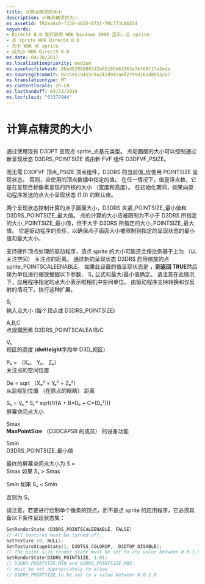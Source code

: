 ```yaml
---
title: 计算点精灵的大小
description: 计算点精灵的大小
ms.assetid: f92ea8c6-f330-4625-873f-70c773c86334
keywords:
- DirectX 8.0 发行说明 WDK Windows 2000 显示，点 sprite
- 点 sprite WDK DirectX 8.0
- 大小 WDK 点 sprite
- 点大小 WDK DirectX 8.0
ms.date: 04/20/2017
ms.localizationpriority: medium
ms.openlocfilehash: 86a96206888332e65105b63963a3bf69f17a2ede
ms.sourcegitcommit: 0cc5051945559a242d941a6f2799d161d8eba2a7
ms.translationtype: MT
ms.contentlocale: zh-CN
ms.lasthandoff: 04/23/2019
ms.locfileid: "63372944"
---
```

# <a name="computing-the-size-of-point-sprites"></a>计算点精灵的大小


## <span id="ddk_computing_the_size_of_point_sprites_gg"></span><span id="DDK_COMPUTING_THE_SIZE_OF_POINT_SPRITES_GG"></span>


通过使用现有 D3DPT 呈现点 sprite\_点基元类型。 点动画层的大小可以控制通过新呈现状态 D3DRS\_POINTSIZE 或由新 FVF 组件 D3DFVF\_PSIZE。

而无需 D3DFVF 顶点\_PSIZE 顶点组件，D3DRS 的当前值\_应使用 POINTSIZE 呈现状态。 否则，应使用的顶点数据中指定的值。 在任一情况下，值是浮点数，它是在呈现目标像素呈现的四核的大小 （宽度和高度）。 在初始化期间，如果向驱动程序发送的点大小呈现状态 (1.0) 的默认值。

两个呈现状态控制计算的点子画面大小，D3DRS 夹紧\_POINTSIZE\_最小值和 D3DRS\_POINTSIZE\_最大值。 点的计算的大小应被限制为不小于 D3DRS 所指定的大小\_POINTSIZE\_最小值，但不大于 D3DRS 所指定的大小\_POINTSIZE\_最大值。 它是驱动程序的责任，以确保点子画面大小被限制到指定的呈现状态的最小值和最大大小。

支持硬件顶点处理的驱动程序，请点 sprite 的大小可能还会按比例基于上为 （以关注空间） 关注点的距离。 通过新的呈现状态 D3DRS 启用缩放的点 sprite\_POINTSCALEENABLE。 如果此设置的值呈现状态是 **，则返回 TRUE**然后磅为单位进行缩放根据以下参数、 Sₛ 公式和最大/最小值确定。 请注意在此情况下，应用程序指定的点大小表示照相机中空间单位。 由驱动程序支持转换和仅反射的情况下，执行这种扩展。

<span id="Si"></span><span id="si"></span><span id="SI"></span>S<sub>i</sub>  
输入点大小 (每个顶点或 D3DRS\_POINTSIZE)

<span id="A_B_C"></span><span id="a_b_c"></span>A,B,C  
点规模因素 D3DRS\_POINTSCALEA/B/C

<span id="Vh"></span><span id="vh"></span><span id="VH"></span>Vₕ  
视区的高度 (**dwHeight**字段中 D3D\_视区)

<span id="Pe____Xe__Ye__Ze_"></span><span id="pe____xe__ye__ze_"></span><span id="PE____XE__YE__ZE_"></span>Pₑ = （Xₑ、 Yₑ、 Zₑ）  
关注点的空间位置

<span id="De___sqrt__Xe2___Ye2___Ze2_"></span><span id="de___sqrt__xe2___ye2___ze2_"></span><span id="DE___SQRT__XE2___YE2___ZE2_"></span>De = sqrt （Xₑ² + Yₑ² + Zₑ²）  
从监视到位置 （在原点的眼睛） 距离

<span id="Ss___Vh___Si___sqrt_1__A___B_De___C__De2___"></span><span id="ss___vh___si___sqrt_1__a___b_de___c__de2___"></span><span id="SS___VH___SI___SQRT_1__A___B_DE___C__DE2___"></span>Sₛ = Vₕ \* S<sub>i</sub> \* sqrt(1/(A + B\*Dₑ + C\*(Dₑ²)))  
屏幕空间点大小

<span id="Smax"></span><span id="smax"></span><span id="SMAX"></span>Smax  
**MaxPointSize** （D3DCAPS8 的成员） 的设备功能

<span id="Smin"></span><span id="smin"></span><span id="SMIN"></span>Smin  
D3DRS\_POINTSIZE\_最小值

<span id="Final_screen-space_point_size_S__"></span><span id="final_screen-space_point_size_s__"></span><span id="FINAL_SCREEN-SPACE_POINT_SIZE_S__"></span>最终的屏幕空间点大小为 S =  
Smax 如果 Sₛ &gt; Smax

Smin 如果 Sₛ &lt; Smin

否则为 Sₛ

请注意，若要进行绘制单个像素的顶点，而不是点 sprite 的应用程序，它必须具备以下条件呈现状态集：

```cpp
SetRenderState (D3DRS_POINTSCALEENABLE, FALSE)
// All textures must be turned off.
SetTexture (0, NULL); 
SetTextureStageState(1, D3DTSS_COLOROP,  D3DTOP_DISABLE);
// The point size render state must be set to any value between 0.0-1.0
SetRenderState(D3DRS_POINTSIZE, 1.0);
// D3DRS_POINTSIZE_MIN and D3DRS_POINTSIZE_MAX
// must be set appropriately to allow
// D3DRS_POINTSIZE to be set to a value between 0.0-1.0
```

 

 





